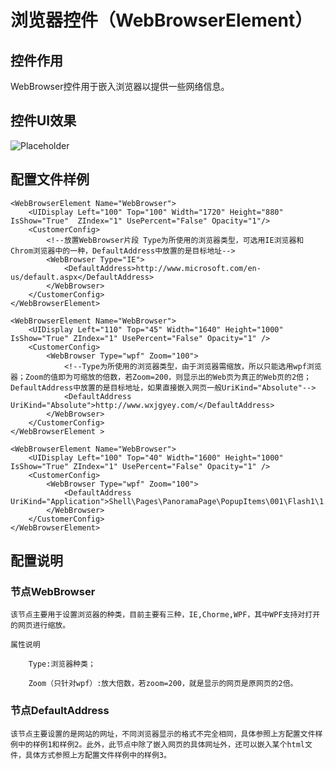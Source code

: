 # 浏览器控件（WebBrowserElement）

## 控件作用

WebBrowser控件用于嵌入浏览器以提供一些网络信息。

## 控件UI效果
![Placeholder](../../images/WebBrowserElement.png)

## 配置文件样例

```
<WebBrowserElement Name="WebBrowser">
    <UIDisplay Left="100" Top="100" Width="1720" Height="880" IsShow="True"  ZIndex="1" UsePercent="False" Opacity="1"/>
    <CustomerConfig>
        <!--放置WebBrowser片段 Type为所使用的浏览器类型，可选用IE浏览器和Chrom浏览器中的一种，DefaultAddress中放置的是目标地址-->
        <WebBrowser Type="IE">
            <DefaultAddress>http://www.microsoft.com/en-us/default.aspx</DefaultAddress>
        </WebBrowser>
    </CustomerConfig>
</WebBrowserElement>
```
```
<WebBrowserElement Name="WebBrowser">
    <UIDisplay Left="110" Top="45" Width="1640" Height="1000" IsShow="True" ZIndex="1" UsePercent="False" Opacity="1" />
    <CustomerConfig>
        <WebBrowser Type="wpf" Zoom="100">
            <!--Type为所使用的浏览器类型，由于浏览器需缩放，所以只能选用wpf浏览器；Zoom的值即为可缩放的倍数，若Zoom=200，则显示出的Web页为真正的Web页的2倍；DefaultAddress中放置的是目标地址，如果直接嵌入网页一般UriKind="Absolute"-->
            <DefaultAddress UriKind="Absolute">http://www.wxjgyey.com/</DefaultAddress>
        </WebBrowser>
    </CustomerConfig>
</WebBrowserElement >
```
```
<WebBrowserElement Name="WebBrowser">
    <UIDisplay Left="100" Top="40" Width="1600" Height="1000" IsShow="True" ZIndex="1" UsePercent="False" Opacity="1" />
    <CustomerConfig>
        <WebBrowser Type="wpf" Zoom="100">
            <DefaultAddress UriKind="Application">Shell\Pages\PanoramaPage\PopupItems\001\Flash1\1.html</DefaultAddress>
        </WebBrowser>
    </CustomerConfig>
</WebBrowserElement>

```

## 配置说明

### 节点WebBrowser
	
	该节点主要用于设置浏览器的种类，目前主要有三种，IE,Chorme,WPF，其中WPF支持对打开的网页进行缩放。

	属性说明

		Type:浏览器种类；

		Zoom（只针对wpf）:放大倍数，若zoom=200，就是显示的网页是原网页的2倍。

### 节点DefaultAddress

	该节点主要设置的是网站的网址，不同浏览器显示的格式不完全相同，具体参照上方配置文件样例中的样例1和样例2。此外，此节点中除了嵌入网页的具体网址外，还可以嵌入某个html文件，具体方式参照上方配置文件样例中的样例3。

 

